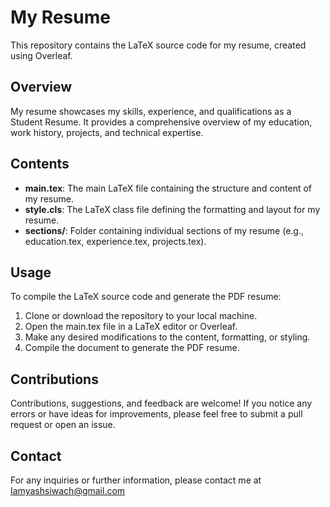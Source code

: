 
# My Resume

This repository contains the LaTeX source code for my resume, created using Overleaf.

## Overview

My resume showcases my skills, experience, and qualifications as a Student Resume. It provides a comprehensive overview of my education, work history, projects, and technical expertise.

## Contents

- **main.tex**: The main LaTeX file containing the structure and content of my resume.
- **style.cls**: The LaTeX class file defining the formatting and layout for my resume.
- **sections/**: Folder containing individual sections of my resume (e.g., education.tex, experience.tex, projects.tex).

## Usage

To compile the LaTeX source code and generate the PDF resume:

1. Clone or download the repository to your local machine.
2. Open the main.tex file in a LaTeX editor or Overleaf.
3. Make any desired modifications to the content, formatting, or styling.
4. Compile the document to generate the PDF resume.

## Contributions

Contributions, suggestions, and feedback are welcome! If you notice any errors or have ideas for improvements, please feel free to submit a pull request or open an issue.

## Contact

For any inquiries or further information, please contact me at Iamyashsiwach@gmail.com
